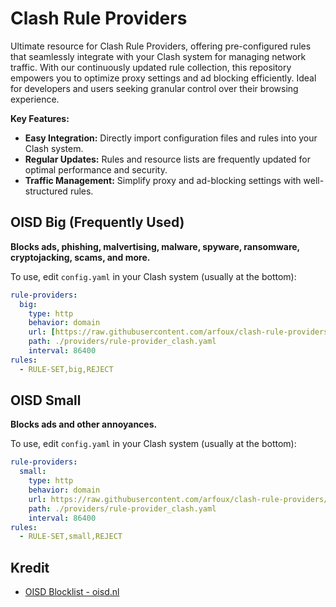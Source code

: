 # Clash Rule Providers

Ultimate resource for Clash Rule Providers, offering pre-configured rules that seamlessly integrate with your Clash system for managing network traffic. With our continuously updated rule collection, this repository empowers you to optimize proxy settings and ad blocking efficiently. Ideal for developers and users seeking granular control over their browsing experience.

**Key Features:**

- **Easy Integration:** Directly import configuration files and rules into your Clash system.
- **Regular Updates:** Rules and resource lists are frequently updated for optimal performance and security.
- **Traffic Management:** Simplify proxy and ad-blocking settings with well-structured rules.

## OISD Big (Frequently Used)
**Blocks ads, phishing, malvertising, malware, spyware, ransomware, cryptojacking, scams, and more.**

To use, edit `config.yaml` in your Clash system (usually at the bottom):

```yaml
rule-providers:
  big:
    type: http
    behavior: domain
    url: [https://raw.githubusercontent.com/arfoux/clash-rule-providers/main/big.txt](https://raw.githubusercontent.com/arfoux/clash-rule-providers/main/big.txt)
    path: ./providers/rule-provider_clash.yaml
    interval: 86400
rules:
  - RULE-SET,big,REJECT
```

## OISD Small
**Blocks ads and other annoyances.**

To use, edit `config.yaml` in your Clash system (usually at the bottom):

```yaml
rule-providers:
  small:
    type: http
    behavior: domain
    url: https://raw.githubusercontent.com/arfoux/clash-rule-providers/main/small.txt
    path: ./providers/rule-provider_clash.yaml
    interval: 86400
rules:
  - RULE-SET,small,REJECT
```

## Kredit
- [OISD Blocklist - oisd.nl](https://oisd.nl/)
